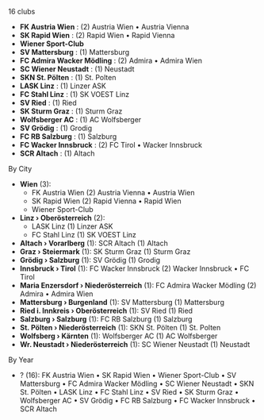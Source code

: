 16 clubs

- **FK Austria Wien** : (2) Austria Wien • Austria Vienna
- **SK Rapid Wien** : (2) Rapid Wien • Rapid Vienna
- **Wiener Sport-Club**
- **SV Mattersburg** : (1) Mattersburg
- **FC Admira Wacker Mödling** : (2) Admira • Admira Wien
- **SC Wiener Neustadt** : (1) Neustadt
- **SKN St. Pölten** : (1) St. Polten
- **LASK Linz** : (1) Linzer ASK
- **FC Stahl Linz** : (1) SK VOEST Linz
- **SV Ried** : (1) Ried
- **SK Sturm Graz** : (1) Sturm Graz
- **Wolfsberger AC** : (1) AC Wolfsberger
- **SV Grödig** : (1) Grodig
- **FC RB Salzburg** : (1) Salzburg
- **FC Wacker Innsbruck** : (2) FC Tirol • Wacker Innsbruck
- **SCR Altach** : (1) Altach




By City

- **Wien** (3): 
  - FK Austria Wien  (2) Austria Vienna • Austria Wien
  - SK Rapid Wien  (2) Rapid Vienna • Rapid Wien
  - Wiener Sport-Club 
- **Linz › Oberösterreich** (2): 
  - LASK Linz  (1) Linzer ASK
  - FC Stahl Linz  (1) SK VOEST Linz
- **Altach › Vorarlberg** (1): SCR Altach  (1) Altach
- **Graz › Steiermark** (1): SK Sturm Graz  (1) Sturm Graz
- **Grödig › Salzburg** (1): SV Grödig  (1) Grodig
- **Innsbruck › Tirol** (1): FC Wacker Innsbruck  (2) Wacker Innsbruck • FC Tirol
- **Maria Enzersdorf › Niederösterreich** (1): FC Admira Wacker Mödling  (2) Admira • Admira Wien
- **Mattersburg › Burgenland** (1): SV Mattersburg  (1) Mattersburg
- **Ried i. Innkreis › Oberösterreich** (1): SV Ried  (1) Ried
- **Salzburg › Salzburg** (1): FC RB Salzburg  (1) Salzburg
- **St. Pölten › Niederösterreich** (1): SKN St. Pölten  (1) St. Polten
- **Wolfsberg › Kärnten** (1): Wolfsberger AC  (1) AC Wolfsberger
- **Wr. Neustadt › Niederösterreich** (1): SC Wiener Neustadt  (1) Neustadt




By Year

- ? (16):   FK Austria Wien • SK Rapid Wien • Wiener Sport-Club • SV Mattersburg • FC Admira Wacker Mödling • SC Wiener Neustadt • SKN St. Pölten • LASK Linz • FC Stahl Linz • SV Ried • SK Sturm Graz • Wolfsberger AC • SV Grödig • FC RB Salzburg • FC Wacker Innsbruck • SCR Altach



